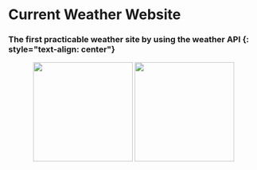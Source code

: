 # Current Weather Website

### The first practicable weather site by using the weather API {: style="text-align: center"}

<p align="center">
<img src="https://www.fstyle67.com/Fstyle67/m14_img/01.png" height="200px"{ padding: 10px;}>
<img src="https://www.fstyle67.com/Fstyle67/m14_img/02.png" height="200px"{ padding: 10px;}> 
</p>
